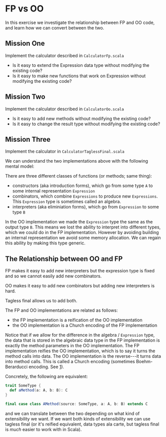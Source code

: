 # FP vs OO

In this exercise we investigate the relationship between FP and OO code, and learn how we can convert between the two.

## Mission One

Implement the calculator described in `CalculatorFp.scala`

- Is it easy to extend the Expression data type without modifying the existing code?
- Is it easy to make new functions that work on Expression without modifying the existing code?


## Mission Two

Implement the calculator described in `CalculatorOo.scala`

- Is it easy to add new methods without modifying the existing code?
- Is it easy to change the result type without modifying the existing code?


## Mission Three

Implement the calculator in `CalculatorTaglessFinal.scala`

We can understand the two implementations above with the following mental model:

There are three different classes of functions (or methods; same thing):

- constructors (aka introduction forms), which go from some type `A` to some internal representation `Expression`
- combinators, which combine `Expressions` to produce new `Expressions`. This `Expression` type is sometimes called an algebra.
- interpreters (aka eliminiation forms), which go from `Expression` to some type `B`

In the OO implementation we made the `Expression` type the same as the output type `B`. This means we lost the ability to interpret into different types, which we could do in the FP implementation. However by avoiding building an internal representation we avoid some memory allocation. We can regain this ability by making this type generic.


## The Relationship between OO and FP

FP makes it easy to add new interpreters but the expression type is fixed and so we cannot easily add new combinators.

OO makes it easy to add new combinators but adding new interpreters is hard.

Tagless final allows us to add both.


The FP and OO implementations are related as follows:

- the FP implementation is a reification of the OO implementation
- the OO implementation is a Church encoding of the FP implementation

Notice that if we allow for the difference in the algebra / `Expression` type, the data that is stored in the algebraic data type in the FP implementation is exactly the method parameters in the OO implementation. The FP implementation reifies the OO implementation, which is to say it turns the method calls into data. The OO implementation is the reverse---it turns data into method calls. This is called a Church encoding (sometimes Boehm-Berarducci encoding. See [1]).

Concretely, the following are equivalent:

``` scala
trait SomeType {
  def aMethod(a: A, b: B): C
}

final case class AMethod(source: SomeType, a: A, b: B) extends C
```

and we can translate between the two depending on what kind of extensibility we want. If we want both kinds of extensibility we can use tagless final (or it's reified equivalent, data types ala carte, but tagless final is *much* easier to work with in Scala).

[1]: http://okmij.org/ftp/tagless-final/course/Boehm-Berarducci.html

